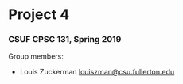 # Project 4
### CSUF CPSC 131, Spring 2019

Group members:

- Louis Zuckerman louiszman@csu.fullerton.edu
